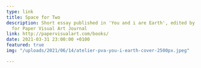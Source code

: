 ```yaml
---
type: link
title: Space for Two
description: Short essay published in 'You and i are Earth', edited by Fergus Feehily
  for Paper Visual Art Journal
link: http://papervisualart.com/books/
date: 2021-03-31 23:00:00 +0100
featured: true
img: "/uploads/2021/06/14/atelier-pva-you-i-earth-cover-2500px.jpeg"

---
```

